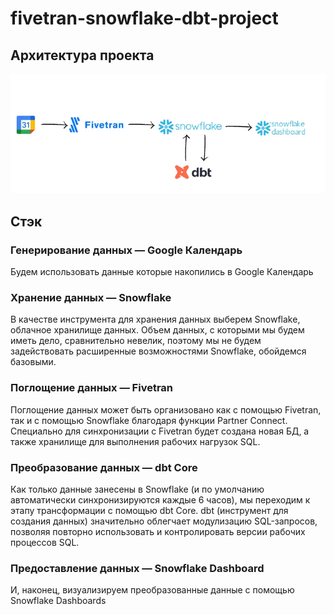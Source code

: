 # fivetran-snowflake-dbt-project
## Архитектура проекта ##
![Иллюстрация к проекту](архитектура_проекта.png)

## Стэк ##
### Генерирование данных — Google Календарь
Будем использовать данные которые накопились в Google Календарь
### Хранение данных — Snowflake
В качестве инструмента для хранения данных выберем Snowflake, облачное хранилище данных. Объем данных, с которыми мы будем иметь дело, сравнительно невелик, поэтому мы не будем задействовать расширенные возможностями Snowflake, обойдемся базовыми.
### Поглощение данных — Fivetran
Поглощение данных может быть организовано как с помощью Fivetran, так и с помощью Snowflake благодаря функции Partner Connect. Специально для синхронизации с Fivetran будет создана новая БД, а также хранилище для выполнения рабочих нагрузок SQL.
### Преобразование данных — dbt Core
Как только данные занесены в Snowflake (и по умолчанию автоматически синхронизируются каждые 6 часов), мы переходим к этапу трансформации с помощью dbt Core. dbt (инструмент для создания данных) значительно облегчает модулизацию SQL-запросов, позволяя повторно использовать и контролировать версии рабочих процессов SQL.
### Предоставление данных — Snowflake Dashboard
И, наконец, визуализируем преобразованные данные с помощью Snowflake Dashboards
